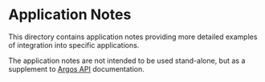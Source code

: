 # Application Notes

This directory contains application notes providing more detailed examples of
integration into specific applications.

The application notes are not intended to be used stand-alone, but as a
supplement to [Argos API] documentation.

[Argos API]: https://github.com/mydefence/argos_api
